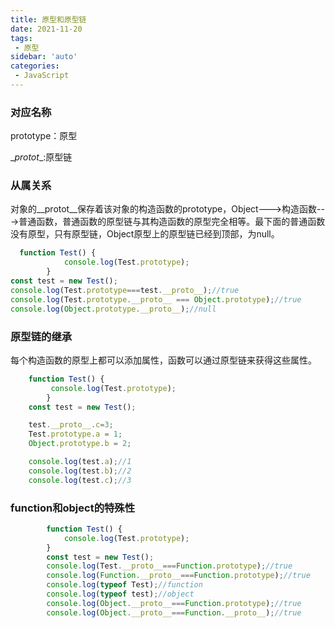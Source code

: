 ```yaml
---
title: 原型和原型链
date: 2021-11-20
tags:
 - 原型
sidebar: 'auto'
categories:
 - JavaScript
---
```



### 对应名称

prototype：原型

\__protot__:原型链

### 从属关系

对象的\__protot__保存着该对象的构造函数的prototype，Object--->构造函数--->普通函数，普通函数的原型链与其构造函数的原型完全相等。最下面的普通函数没有原型，只有原型链，Object原型上的原型链已经到顶部，为null。

```js
  function Test() {
            console.log(Test.prototype);
        }
const test = new Test();
console.log(Test.prototype===test.__proto__);//true
console.log(Test.prototype.__proto__ === Object.prototype);//true
console.log(Object.prototype.__proto__);//null
```

### 原型链的继承

每个构造函数的原型上都可以添加属性，函数可以通过原型链来获得这些属性。

```js
	function Test() {
   		 console.log(Test.prototype);
        }
	const test = new Test();

	test.__proto__.c=3;
	Test.prototype.a = 1;
 	Object.prototype.b = 2;

	console.log(test.a);//1
	console.log(test.b);//2
	console.log(test.c);//3
```



### function和object的特殊性

```js
  		function Test() {
            console.log(Test.prototype);
        }
        const test = new Test();
        console.log(Test.__proto__===Function.prototype);//true
        console.log(Function.__proto__===Function.prototype);//true
        console.log(typeof Test);//function
        console.log(typeof test);//object
        console.log(Object.__proto__===Function.prototype);//true
        console.log(Object.__proto__===Function.__proto__);//true
```














